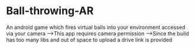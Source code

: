 # Ball-throwing-AR
An android game which fires virtual balls into your environment accessed via your camera 
-->This app requires camera permission
-->Since the build has too many libs and out of space to upload a drive link is provided
